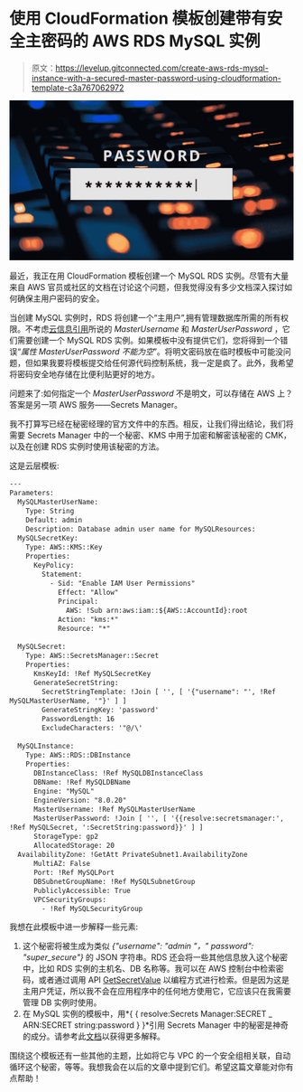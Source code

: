 # 使用 CloudFormation 模板创建带有安全主密码的 AWS RDS MySQL 实例

> 原文：<https://levelup.gitconnected.com/create-aws-rds-mysql-instance-with-a-secured-master-password-using-cloudformation-template-c3a767062972>

![](img/316c2343504b1c07c97121778cbf6d3f.png)

最近，我正在用 CloudFormation 模板创建一个 MySQL RDS 实例。尽管有大量来自 AWS 官员或社区的文档在讨论这个问题，但我觉得没有多少文档深入探讨如何确保主用户密码的安全。

当创建 MySQL 实例时，RDS 将创建一个“主用户”,拥有管理数据库所需的所有权限。不考虑[云信息引用](https://docs.aws.amazon.com/AWSCloudFormation/latest/UserGuide/aws-properties-rds-database-instance.html#cfn-rds-dbinstance-masterusername)所说的 *MasterUsername* 和 *MasterUserPassword* ，它们需要创建一个 MySQL RDS 实例。如果模板中没有提供它们，您将得到一个错误“*属性 MasterUserPassword 不能为空*”。将明文密码放在临时模板中可能没问题，但如果我要将模板提交给任何源代码控制系统，我一定是疯了。此外，我希望将密码安全地存储在比便利贴更好的地方。

问题来了:如何指定一个 *MasterUserPassword* 不是明文，可以存储在 AWS 上？答案是另一项 AWS 服务——Secrets Manager。

我不打算写已经在秘密经理的官方文件中的东西。相反，让我们得出结论，我们将需要 Secrets Manager 中的一个秘密、KMS 中用于加密和解密该秘密的 CMK，以及在创建 RDS 实例时使用该秘密的方法。

这是云层模板:

```
---
Parameters:
  MySQLMasterUserName:
    Type: String
    Default: admin
    Description: Database admin user name for MySQLResources:
  MySQLSecretKey:
    Type: AWS::KMS::Key
    Properties:
      KeyPolicy:
        Statement:
          - Sid: "Enable IAM User Permissions"
            Effect: "Allow"
            Principal:
              AWS: !Sub arn:aws:iam::${AWS::AccountId}:root
            Action: "kms:*"
            Resource: "*"

  MySQLSecret:
    Type: AWS::SecretsManager::Secret
    Properties:
      KmsKeyId: !Ref MySQLSecretKey
      GenerateSecretString:
        SecretStringTemplate: !Join [ '', [ '{"username": "', !Ref MySQLMasterUserName, '"}' ] ]
        GenerateStringKey: 'password'
        PasswordLength: 16
        ExcludeCharacters: '"@/\'

  MySQLInstance:
    Type: AWS::RDS::DBInstance
    Properties:
      DBInstanceClass: !Ref MySQLDBInstanceClass
      DBName: !Ref MySQLDBName
      Engine: "MySQL"
      EngineVersion: "8.0.20"
      MasterUsername: !Ref MySQLMasterUserName
      MasterUserPassword: !Join [ '', [ '{{resolve:secretsmanager:', !Ref MySQLSecret, ':SecretString:password}}' ] ]
      StorageType: gp2
      AllocatedStorage: 20
  AvailabilityZone: !GetAtt PrivateSubnet1.AvailabilityZone
      MultiAZ: False
      Port: !Ref MySQLPort
      DBSubnetGroupName: !Ref MySQLSubnetGroup
      PubliclyAccessible: True
      VPCSecurityGroups:
        - !Ref MySQLSecurityGroup
```

我想在此模板中进一步解释一些元素:

1.  这个秘密将被生成为类似 *{"username": "admin "，" password": "super_secure"}* 的 JSON 字符串。RDS 还会将一些其他信息放入这个秘密中，比如 RDS 实例的主机名、DB 名称等。我可以在 AWS 控制台中检索密码，或者通过调用 API [GetSecretValue](https://docs.aws.amazon.com/secretsmanager/latest/apireference/API_GetSecretValue.html) 以编程方式进行检索。但是因为这是主用户凭证，所以我不会在应用程序中的任何地方使用它，它应该只在我需要管理 DB 实例时使用。
2.  在 MySQL 实例的模板中，用*{ { resolve:Secrets Manager:SECRET _ ARN:SECRET string:password } }*引用 Secrets Manager 中的秘密是神奇的成分。请参考此[文档](https://docs.aws.amazon.com/AWSCloudFormation/latest/UserGuide/dynamic-references.html#dynamic-references-secretsmanager)以获得更多解释。

围绕这个模板还有一些其他的主题，比如将它与 VPC 的一个安全组相关联，自动循环这个秘密，等等。我想我会在以后的文章中提到它们。希望这篇文章能对你有点帮助！